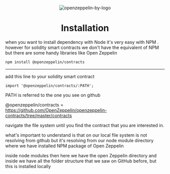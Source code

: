 <div align="center">

![openzeppelin-by-logo](https://user-images.githubusercontent.com/55017307/134647314-fd33ae99-a46a-4b89-b9d4-7e9c2fc3dee1.png)

# Installation

</div>

when you want to install dependency with Node it's very easy with NPM .
however for solidity smart contracts we don't have the equivalent of NPM but there are some handy libraries like Open Zeppelin

```bash
npm install @openzeppelin/contracts
```

---

add this line to your solidity smart contract

```solidity
import '@openzeppelin/contracts/:PATH';
```

PATH is referred to the one you see on github

@openzeppelin/contracts = https://github.com/OpenZeppelin/openzeppelin-contracts/tree/master/contracts

navigate the file system until you find the contract that you are interested in.

what's important to understand is that on our local file system is not resolving from github but it's resolving from our node module directory where we have installed NPM package of Open Zeppelin

inside node modules then here we have the open Zeppelin directory and inside we have all the folder structure that we saw on GitHub before, but this is installed locally
